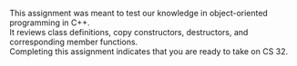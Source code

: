 This assignment was meant to test our knowledge in object-oriented programming in C++.\
It reviews class definitions, copy constructors, destructors, and corresponding member functions.\
Completing this assignment indicates that you are ready to take on CS 32. 
